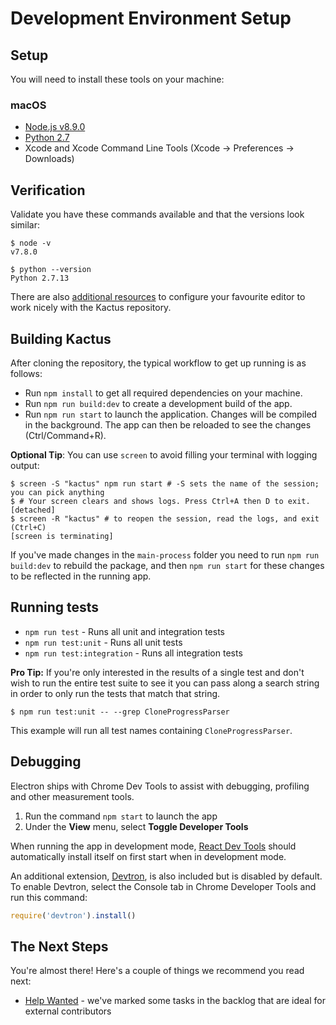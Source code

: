 #  Development Environment Setup

## Setup

You will need to install these tools on your machine:

### macOS

 - [Node.js v8.9.0](https://nodejs.org/dist/v8.9.0/)
 - [Python 2.7](https://www.python.org/downloads/mac-osx/)
 - Xcode and Xcode Command Line Tools (Xcode -> Preferences -> Downloads)

## Verification

Validate you have these commands available and that the versions look similar:

```shellsession
$ node -v
v7.8.0

$ python --version
Python 2.7.13
```

There are also [additional resources](tooling.md) to
configure your favourite editor to work nicely with the Kactus
repository.

## Building Kactus

After cloning the repository, the typical workflow to get up running
is as follows:

* Run `npm install` to get all required dependencies on your machine.
* Run `npm run build:dev` to create a development build of the app.
* Run `npm run start` to launch the application. Changes will be compiled in the
  background. The app can then be reloaded to see the changes (Ctrl/Command+R).

**Optional Tip**: You can use `screen` to avoid filling your terminal with logging output:

```shellsession
$ screen -S "kactus" npm run start # -S sets the name of the session; you can pick anything
$ # Your screen clears and shows logs. Press Ctrl+A then D to exit.
[detached]
$ screen -R "kactus" # to reopen the session, read the logs, and exit (Ctrl+C)
[screen is terminating]
```

If you've made changes in the `main-process` folder you need to run `npm run
build:dev` to rebuild the package, and then `npm run start` for these changes to be
reflected in the running app.

## Running tests

- `npm run test` - Runs all unit and integration tests
- `npm run test:unit` - Runs all unit tests
- `npm run test:integration` - Runs all integration tests

**Pro Tip:** If you're only interested in the results of a single test and don't
wish to run the entire test suite to see it you can pass along a search string
in order to only run the tests that match that string.

```shellsession
$ npm run test:unit -- --grep CloneProgressParser
```

This example will run all test names containing `CloneProgressParser`.

## Debugging

Electron ships with Chrome Dev Tools to assist with debugging, profiling and
other measurement tools.

1. Run the command `npm start` to launch the app
2. Under the **View** menu, select **Toggle Developer Tools**

When running the app in development mode,
[React Dev Tools](https://chrome.google.com/webstore/detail/react-developer-tools/fmkadmapgofadopljbjfkapdkoienihi?hl=en)
should automatically install itself on first start when in development mode.

An additional extension, [Devtron](http://electron.atom.io/devtron/), is also
included but is disabled by default. To enable Devtron, select the Console
tab in Chrome Developer Tools and run this command:

```js
require('devtron').install()
```

## The Next Steps

You're almost there! Here's a couple of things we recommend you read next:

 - [Help Wanted](../../CONTRIBUTING.md#help-wanted) - we've marked some tasks in
   the backlog that are ideal for external contributors
